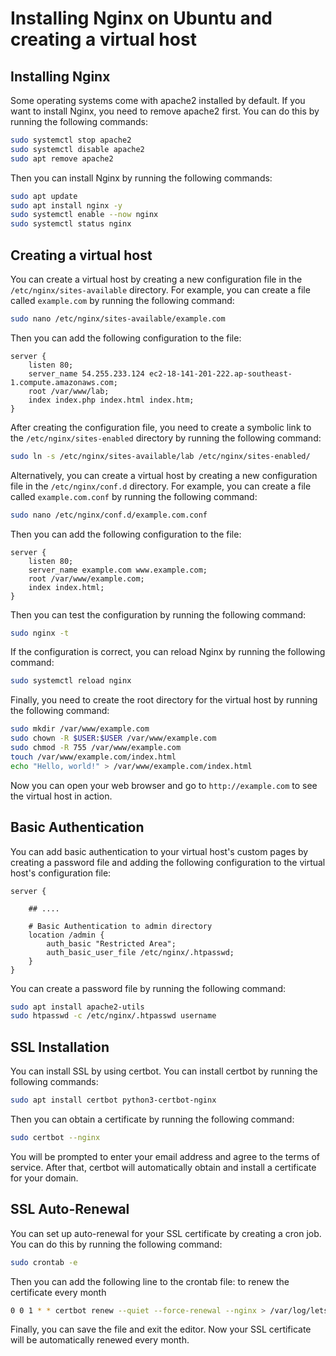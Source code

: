 # Installing Nginx on Ubuntu and creating a virtual host

## Installing Nginx
Some operating systems come with apache2 installed by default. If you want to install Nginx, you need to remove apache2 first. You can do this by running the following commands:

```bash
sudo systemctl stop apache2
sudo systemctl disable apache2
sudo apt remove apache2
```

Then you can install Nginx by running the following commands:

```bash
sudo apt update
sudo apt install nginx -y
sudo systemctl enable --now nginx
sudo systemctl status nginx
```

## Creating a virtual host
You can create a virtual host by creating a new configuration file in the `/etc/nginx/sites-available` directory. For example, you can create a file called `example.com` by running the following command:

```bash
sudo nano /etc/nginx/sites-available/example.com
```

Then you can add the following configuration to the file:

```nginx
server {
    listen 80;
    server_name 54.255.233.124 ec2-18-141-201-222.ap-southeast-1.compute.amazonaws.com;
    root /var/www/lab;
    index index.php index.html index.htm;
}
```

After creating the configuration file, you need to create a symbolic link to the `/etc/nginx/sites-enabled` directory by running the following command:

```bash
sudo ln -s /etc/nginx/sites-available/lab /etc/nginx/sites-enabled/
```

Alternatively, you can create a virtual host by creating a new configuration file in the `/etc/nginx/conf.d` directory. For example, you can create a file called `example.com.conf` by running the following command:

```bash
sudo nano /etc/nginx/conf.d/example.com.conf
```

Then you can add the following configuration to the file:

```nginx
server {
    listen 80;
    server_name example.com www.example.com;
    root /var/www/example.com;
    index index.html;
}
```


Then you can test the configuration by running the following command:

```bash
sudo nginx -t
```

If the configuration is correct, you can reload Nginx by running the following command:

```bash
sudo systemctl reload nginx
```

Finally, you need to create the root directory for the virtual host by running the following command:

```bash
sudo mkdir /var/www/example.com
sudo chown -R $USER:$USER /var/www/example.com
sudo chmod -R 755 /var/www/example.com
touch /var/www/example.com/index.html
echo "Hello, world!" > /var/www/example.com/index.html
```

Now you can open your web browser and go to `http://example.com` to see the virtual host in action.

## Basic Authentication
You can add basic authentication to your virtual host's custom pages by creating a password file and adding the following configuration to the virtual host's configuration file:

```nginx
server {

    ## ....

    # Basic Authentication to admin directory
    location /admin {
        auth_basic "Restricted Area";
        auth_basic_user_file /etc/nginx/.htpasswd;
    }
}
```

You can create a password file by running the following command:

```bash
sudo apt install apache2-utils
sudo htpasswd -c /etc/nginx/.htpasswd username
```



## SSL Installation
You can install SSL by using certbot. You can install certbot by running the following commands:

```bash
sudo apt install certbot python3-certbot-nginx
```

Then you can obtain a certificate by running the following command:

```bash
sudo certbot --nginx
```

You will be prompted to enter your email address and agree to the terms of service. After that, certbot will automatically obtain and install a certificate for your domain.

## SSL Auto-Renewal
You can set up auto-renewal for your SSL certificate by creating a cron job. You can do this by running the following command:

```bash
sudo crontab -e
```

Then you can add the following line to the crontab file: to renew the certificate every month

```bash
0 0 1 * * certbot renew --quiet --force-renewal --nginx > /var/log/letsencrypt-renew.log 2>&1
```

Finally, you can save the file and exit the editor. Now your SSL certificate will be automatically renewed every month.
```

